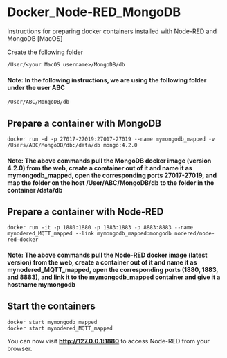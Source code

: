# Docker_Node-RED_MongoDB
Instructions for preparing docker containers installed with Node-RED and MongoDB [MacOS]

Create the following folder

```
/User/<your MacOS username>/MongoDB/db
```

#### Note: In the following instructions, we are using the following folder under the user **ABC**

```
/User/ABC/MongoDB/db
```

## Prepare a container with MongoDB

```
docker run -d -p 27017-27019:27017-27019 --name mymongodb_mapped -v /Users/ABC/MongoDB/db:/data/db mongo:4.2.0
```
#### Note: The above commands pull the MongoDB docker image (version 4.2.0) from the web, create a comtainer out of it and name it as **mymongodb_mapped**, open the corresponding ports 27017-27019, and map the folder on the host **/User/ABC/MongoDB/db** to the folder in the container **/data/db**

## Prepare a container with Node-RED

```
docker run -it -p 1880:1880 -p 1883:1883 -p 8883:8883 --name mynodered_MQTT_mapped --link mymongodb_mapped:mongodb nodered/node-red-docker
```
#### Note: The above commands pull the Node-RED docker image (latest version) from the web, create a container out of it and name it as **mynodered_MQTT_mapped**, open the corresponding ports (1880, 1883, and 8883), and link it to the **mymongodb_mapped** container and give it a hostname **mymongodb**

## Start the containers

```
docker start mymongodb_mapped
docker start mynodered_MQTT_mapped
```

You can now visit **http://127.0.0.1:1880** to access Node-RED from your browser. 
